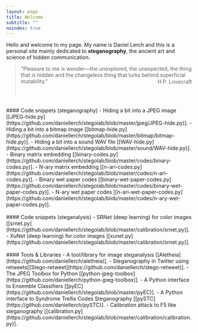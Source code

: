 ```yaml
---
layout: page
title: Welcome
subtitle: ""
noindex: true
---
```



Hello and welcome to my page. My name is Daniel Lerch and this is a personal site
mainly dedicated to **steganography**, the ancient art and science of hidden communication.



> "Pleasure to me is wonder—the unexplored, the unexpected, the thing that is hidden and the changeless thing that lurks behind superficial mutability."  
> <div style='text-align:right;position:relative;top:-30px'>H.P. Lovecraft</div>

<!--center>
<img width='500px' src='/images/xkcd-security.png'/>
</center><br/-->


<!-- #### Posts: -->
<!-- - [Steganalysis of OpenStego using Aletheia]() - 2020-xx-xx. -->
<!-- - [Steganalysis of OpenPuff using Aletheia]() - 2020-xx-xx. -->
<!-- - [J-UNIWARD cost function for steganography in JPEG]() - 2020-xx-xx. -->
<!-- - [HILL cost function for steganography in spatial domain]() - 2020-xx-xx. -->
<!-- - [Non shared selection channels]() - 2020-xx-xx. -->
<!-- - [Minimizing the embedding impact]() - 2020-xx-xx. -->
<!-- - [Hiding information in JPEG images]() - 2020-xx-xx. -->
<!-- - [Johannes Trithemius and the Steganographia]() - 2020-xx-xx. -->



<div style='heigth:25px'>&nbsp;</div>
#### Code snippets (steganography)
- Hiding a bit into a JPEG image [[JPEG-hide.py](https://github.com/daniellerch/stegolab/blob/master/jpeg/JPEG-hide.py)].
- Hiding a bit into a bitmap image [[bitmap-hide.py](https://github.com/daniellerch/stegolab/blob/master/bitmap/bitmap-hide.py)].
- Hiding a bit into a sound WAV file [[WAV-hide.py](https://github.com/daniellerch/stegolab/blob/master/sound/WAV-hide.py)].
- Binary matrix embedding  [[binary-codes.py](https://github.com/daniellerch/stegolab/blob/master/codes/binary-codes.py)].
- N-ary matrix embedding  [[n-ari-codes.py](https://github.com/daniellerch/stegolab/blob/master/codes/n-ari-codes.py)].
- Binary wet paper codes  [[binary-wet-paper-codes.py](https://github.com/daniellerch/stegolab/blob/master/codes/binary-wet-paper-codes.py)].
- N-ary wet paper codes  [[n-ari-wet-paper-codes.py](https://github.com/daniellerch/stegolab/blob/master/codes/n-ary-wet-paper-codes.py)].


<div style='heigth:25px'>&nbsp;</div>
#### Code snippets (steganalysis)
- SRNet (deep learning) for color images [[srnet.py](https://github.com/daniellerch/stegolab/blob/master/calibration/srnet.py)].
- XuNet (deep learning) for color images [[xunet.py](https://github.com/daniellerch/stegolab/blob/master/calibration/srnet.py)].
<!-- - Deep steganalysis using EfficientNet B0 [[effnet-b0.py](https://github.com/daniellerch/stegolab/blob/master/calibration/calibration.py)]. -->
<!-- - ATS Attack [[ats.py](https://github.com/daniellerch/stegolab/blob/master/calibration/calibration.py)]. -->
<!-- - Detection of classification inconsistencies [[dci.py](https://github.com/daniellerch/stegolab/blob/master/calibration/calibration.py)]. -->


<div style='heigth:25px'>&nbsp;</div>
#### Tools & Libraries
- A tool/library for image steganalysis [[Aletheia](https://github.com/daniellerch/aletheia)].
- Steganography in Twitter using retweets[[Stego-retweet](https://github.com/daniellerch/stego-retweet)].
- The JPEG Toolbox for Python [[python-jpeg-toolbox](https://github.com/daniellerch/python-jpeg-toolbox)].
- A Python interface to Ensemble Classifiers [[pyEC](https://github.com/daniellerch/stegolab/blob/master/pyEC)].
- A Python interface to Syndrome Trellis Codes Steganography [[pySTC](https://github.com/daniellerch/pySTC)].
- Calibration attack to F5 like steganography [[calibration.py](https://github.com/daniellerch/stegolab/blob/master/calibration/calibration.py)].


